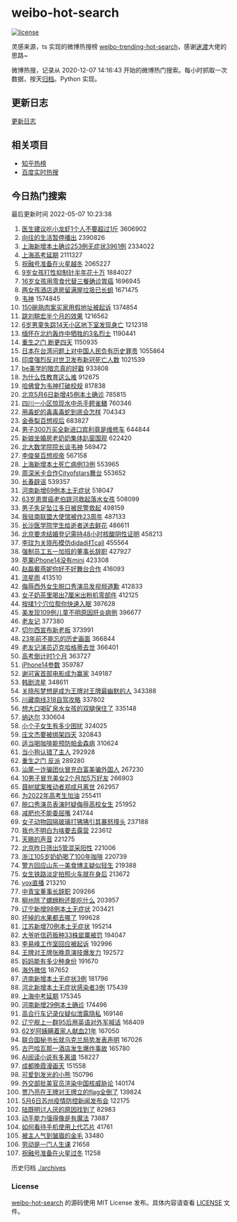 # weibo-hot-search

[![license](https://img.shields.io/github/license/Arrackisarookie/weibo-hot-search)](https://github.com/Arrackisarookie/weibo-hot-search/blob/master/LICENSE)

灵感来源，ts 实现的微博热搜榜 [weibo-trending-hot-search](https://github.com/justjavac/weibo-trending-hot-search)，感谢[迷渡](https://github.com/justjavac)大佬的思路~

微博热搜，记录从 2020-12-07 14:16:43 开始的微博热门搜索。每小时抓取一次数据，按天[归档](./archives)。Python 实现。

## 更新日志
[更新日志](./UPDATE.md)

## 相关项目
+ [知乎热榜](https://github.com/Arrackisarookie/zhihu-top-search)
+ [百度实时热搜](https://github.com/Arrackisarookie/baidu-hot-search)

## 今日热门搜索

<!-- Rank Begin -->

最后更新时间 2022-05-07 10:23:38

1. [医生建议吃小龙虾1个人不要超过1斤](https://s.weibo.com/weibo?q=%23%E5%8C%BB%E7%94%9F%E5%BB%BA%E8%AE%AE%E5%90%83%E5%B0%8F%E9%BE%99%E8%99%BE1%E4%B8%AA%E4%BA%BA%E4%B8%8D%E8%A6%81%E8%B6%85%E8%BF%871%E6%96%A4%23&Refer=top) 3606902
1. [向往的生活暂停播出](https://s.weibo.com/weibo?q=%E5%90%91%E5%BE%80%E7%9A%84%E7%94%9F%E6%B4%BB%E6%9A%82%E5%81%9C%E6%92%AD%E5%87%BA&Refer=top) 2390826
1. [上海新增本土确诊253例无症状3961例](https://s.weibo.com/weibo?q=%23%E4%B8%8A%E6%B5%B7%E6%96%B0%E5%A2%9E%E6%9C%AC%E5%9C%9F%E7%A1%AE%E8%AF%8A253%E4%BE%8B%E6%97%A0%E7%97%87%E7%8A%B63961%E4%BE%8B%23&Refer=top) 2334022
1. [上海高考延期](https://s.weibo.com/weibo?q=%23%E4%B8%8A%E6%B5%B7%E9%AB%98%E8%80%83%E5%BB%B6%E6%9C%9F%23&Refer=top) 2111327
1. [祝融号准备在火星越冬](https://s.weibo.com/weibo?q=%23%E7%A5%9D%E8%9E%8D%E5%8F%B7%E5%87%86%E5%A4%87%E5%9C%A8%E7%81%AB%E6%98%9F%E8%B6%8A%E5%86%AC%23&Refer=top) 2065227
1. [9岁女孩打性抑制针半年花十万](https://s.weibo.com/weibo?q=%239%E5%B2%81%E5%A5%B3%E5%AD%A9%E6%89%93%E6%80%A7%E6%8A%91%E5%88%B6%E9%92%88%E5%8D%8A%E5%B9%B4%E8%8A%B1%E5%8D%81%E4%B8%87%23&Refer=top) 1884027
1. [16岁女孩用零食代替三餐确诊胃癌](https://s.weibo.com/weibo?q=%2316%E5%B2%81%E5%A5%B3%E5%AD%A9%E7%94%A8%E9%9B%B6%E9%A3%9F%E4%BB%A3%E6%9B%BF%E4%B8%89%E9%A4%90%E7%A1%AE%E8%AF%8A%E8%83%83%E7%99%8C%23&Refer=top) 1696945
1. [两女孩酒店退房留满屋垃圾已长蛆](https://s.weibo.com/weibo?q=%23%E4%B8%A4%E5%A5%B3%E5%AD%A9%E9%85%92%E5%BA%97%E9%80%80%E6%88%BF%E7%95%99%E6%BB%A1%E5%B1%8B%E5%9E%83%E5%9C%BE%E5%B7%B2%E9%95%BF%E8%9B%86%23&Refer=top) 1671475
1. [韦神](https://s.weibo.com/weibo?q=%E9%9F%A6%E7%A5%9E&Refer=top) 1574845
1. [150碗熟肉案买家用假地址被起诉](https://s.weibo.com/weibo?q=%23150%E7%A2%97%E7%86%9F%E8%82%89%E6%A1%88%E4%B9%B0%E5%AE%B6%E7%94%A8%E5%81%87%E5%9C%B0%E5%9D%80%E8%A2%AB%E8%B5%B7%E8%AF%89%23&Refer=top) 1374854
1. [跳刘畊宏半个月的效果](https://s.weibo.com/weibo?q=%23%E8%B7%B3%E5%88%98%E7%95%8A%E5%AE%8F%E5%8D%8A%E4%B8%AA%E6%9C%88%E7%9A%84%E6%95%88%E6%9E%9C%23&Refer=top) 1216562
1. [6岁男童失踪14天小区地下室发现身亡](https://s.weibo.com/weibo?q=%236%E5%B2%81%E7%94%B7%E7%AB%A5%E5%A4%B1%E8%B8%AA14%E5%A4%A9%E5%B0%8F%E5%8C%BA%E5%9C%B0%E4%B8%8B%E5%AE%A4%E5%8F%91%E7%8E%B0%E8%BA%AB%E4%BA%A1%23&Refer=top) 1212318
1. [缅怀在北约轰炸中牺牲的3名烈士](https://s.weibo.com/weibo?q=%23%E7%BC%85%E6%80%80%E5%9C%A8%E5%8C%97%E7%BA%A6%E8%BD%B0%E7%82%B8%E4%B8%AD%E7%89%BA%E7%89%B2%E7%9A%843%E5%90%8D%E7%83%88%E5%A3%AB%23&Refer=top) 1190441
1. [重生之门 断更四天](https://s.weibo.com/weibo?q=%E9%87%8D%E7%94%9F%E4%B9%8B%E9%97%A8%20%E6%96%AD%E6%9B%B4%E5%9B%9B%E5%A4%A9&Refer=top) 1150935
1. [日本在台湾问题上对中国人民负有历史罪责](https://s.weibo.com/weibo?q=%23%E6%97%A5%E6%9C%AC%E5%9C%A8%E5%8F%B0%E6%B9%BE%E9%97%AE%E9%A2%98%E4%B8%8A%E5%AF%B9%E4%B8%AD%E5%9B%BD%E4%BA%BA%E6%B0%91%E8%B4%9F%E6%9C%89%E5%8E%86%E5%8F%B2%E7%BD%AA%E8%B4%A3%23&Refer=top) 1055864
1. [印度强烈反对世卫发布新冠死亡人数](https://s.weibo.com/weibo?q=%23%E5%8D%B0%E5%BA%A6%E5%BC%BA%E7%83%88%E5%8F%8D%E5%AF%B9%E4%B8%96%E5%8D%AB%E5%8F%91%E5%B8%83%E6%96%B0%E5%86%A0%E6%AD%BB%E4%BA%A1%E4%BA%BA%E6%95%B0%23&Refer=top) 1021539
1. [be美学的暗恋真的好戳](https://s.weibo.com/weibo?q=%23be%E7%BE%8E%E5%AD%A6%E7%9A%84%E6%9A%97%E6%81%8B%E7%9C%9F%E7%9A%84%E5%A5%BD%E6%88%B3%23&Refer=top) 933808
1. [为什么性教育这么难](https://s.weibo.com/weibo?q=%E4%B8%BA%E4%BB%80%E4%B9%88%E6%80%A7%E6%95%99%E8%82%B2%E8%BF%99%E4%B9%88%E9%9A%BE&Refer=top) 912675
1. [哈佛曾为韦神打破校规](https://s.weibo.com/weibo?q=%23%E5%93%88%E4%BD%9B%E6%9B%BE%E4%B8%BA%E9%9F%A6%E7%A5%9E%E6%89%93%E7%A0%B4%E6%A0%A1%E8%A7%84%23&Refer=top) 817838
1. [北京5月6日新增45例本土确诊](https://s.weibo.com/weibo?q=%23%E5%8C%97%E4%BA%AC5%E6%9C%886%E6%97%A5%E6%96%B0%E5%A2%9E45%E4%BE%8B%E6%9C%AC%E5%9C%9F%E7%A1%AE%E8%AF%8A%23&Refer=top) 785815
1. [四川一小区惊现水中杀手鳄雀鳝](https://s.weibo.com/weibo?q=%23%E5%9B%9B%E5%B7%9D%E4%B8%80%E5%B0%8F%E5%8C%BA%E6%83%8A%E7%8E%B0%E6%B0%B4%E4%B8%AD%E6%9D%80%E6%89%8B%E9%B3%84%E9%9B%80%E9%B3%9D%23&Refer=top) 760346
1. [用毒蛇的毒毒毒蛇到底会怎样](https://s.weibo.com/weibo?q=%23%E7%94%A8%E6%AF%92%E8%9B%87%E7%9A%84%E6%AF%92%E6%AF%92%E6%AF%92%E8%9B%87%E5%88%B0%E5%BA%95%E4%BC%9A%E6%80%8E%E6%A0%B7%23&Refer=top) 704343
1. [金泰梨百想视后](https://s.weibo.com/weibo?q=%23%E9%87%91%E6%B3%B0%E6%A2%A8%E7%99%BE%E6%83%B3%E8%A7%86%E5%90%8E%23&Refer=top) 683827
1. [男子300万买全新进口宾利竟是维修车](https://s.weibo.com/weibo?q=%23%E7%94%B7%E5%AD%90300%E4%B8%87%E4%B9%B0%E5%85%A8%E6%96%B0%E8%BF%9B%E5%8F%A3%E5%AE%BE%E5%88%A9%E7%AB%9F%E6%98%AF%E7%BB%B4%E4%BF%AE%E8%BD%A6%23&Refer=top) 644844
1. [新娘坐婚房老奶奶集体趴窗围观](https://s.weibo.com/weibo?q=%23%E6%96%B0%E5%A8%98%E5%9D%90%E5%A9%9A%E6%88%BF%E8%80%81%E5%A5%B6%E5%A5%B6%E9%9B%86%E4%BD%93%E8%B6%B4%E7%AA%97%E5%9B%B4%E8%A7%82%23&Refer=top) 622420
1. [北大数学院院长谈韦神](https://s.weibo.com/weibo?q=%23%E5%8C%97%E5%A4%A7%E6%95%B0%E5%AD%A6%E9%99%A2%E9%99%A2%E9%95%BF%E8%B0%88%E9%9F%A6%E7%A5%9E%23&Refer=top) 569472
1. [李俊昊百想视帝](https://s.weibo.com/weibo?q=%23%E6%9D%8E%E4%BF%8A%E6%98%8A%E7%99%BE%E6%83%B3%E8%A7%86%E5%B8%9D%23&Refer=top) 567158
1. [上海新增本土死亡病例13例](https://s.weibo.com/weibo?q=%23%E4%B8%8A%E6%B5%B7%E6%96%B0%E5%A2%9E%E6%9C%AC%E5%9C%9F%E6%AD%BB%E4%BA%A1%E7%97%85%E4%BE%8B13%E4%BE%8B%23&Refer=top) 553965
1. [周深米卡合作Cityofstars舞台](https://s.weibo.com/weibo?q=%23%E5%91%A8%E6%B7%B1%E7%B1%B3%E5%8D%A1%E5%90%88%E4%BD%9CCityofstars%E8%88%9E%E5%8F%B0%23&Refer=top) 553652
1. [长春辟谣](https://s.weibo.com/weibo?q=%E9%95%BF%E6%98%A5%E8%BE%9F%E8%B0%A3&Refer=top) 539357
1. [河南新增69例本土无症状](https://s.weibo.com/weibo?q=%23%E6%B2%B3%E5%8D%97%E6%96%B0%E5%A2%9E69%E4%BE%8B%E6%9C%AC%E5%9C%9F%E6%97%A0%E7%97%87%E7%8A%B6%23&Refer=top) 518047
1. [63岁患胃癌老伯跳河救起落水女孩](https://s.weibo.com/weibo?q=%2363%E5%B2%81%E6%82%A3%E8%83%83%E7%99%8C%E8%80%81%E4%BC%AF%E8%B7%B3%E6%B2%B3%E6%95%91%E8%B5%B7%E8%90%BD%E6%B0%B4%E5%A5%B3%E5%AD%A9%23&Refer=top) 508099
1. [男子失足坠江多日被民警救起](https://s.weibo.com/weibo?q=%23%E7%94%B7%E5%AD%90%E5%A4%B1%E8%B6%B3%E5%9D%A0%E6%B1%9F%E5%A4%9A%E6%97%A5%E8%A2%AB%E6%B0%91%E8%AD%A6%E6%95%91%E8%B5%B7%23&Refer=top) 498159
1. [我驻南联盟大使馆被炸23周年](https://s.weibo.com/weibo?q=%23%E6%88%91%E9%A9%BB%E5%8D%97%E8%81%94%E7%9B%9F%E5%A4%A7%E4%BD%BF%E9%A6%86%E8%A2%AB%E7%82%B823%E5%91%A8%E5%B9%B4%23&Refer=top) 487133
1. [长沙医学院学生给逝者送去鲜花](https://s.weibo.com/weibo?q=%23%E9%95%BF%E6%B2%99%E5%8C%BB%E5%AD%A6%E9%99%A2%E5%AD%A6%E7%94%9F%E7%BB%99%E9%80%9D%E8%80%85%E9%80%81%E5%8E%BB%E9%B2%9C%E8%8A%B1%23&Refer=top) 486611
1. [北京要求结婚登记需持48小时核酸阴性证明](https://s.weibo.com/weibo?q=%23%E5%8C%97%E4%BA%AC%E8%A6%81%E6%B1%82%E7%BB%93%E5%A9%9A%E7%99%BB%E8%AE%B0%E9%9C%80%E6%8C%8148%E5%B0%8F%E6%97%B6%E6%A0%B8%E9%85%B8%E9%98%B4%E6%80%A7%E8%AF%81%E6%98%8E%23&Refer=top) 458213
1. [李玟为关晓彤模仿didadi打call](https://s.weibo.com/weibo?q=%23%E6%9D%8E%E7%8E%9F%E4%B8%BA%E5%85%B3%E6%99%93%E5%BD%A4%E6%A8%A1%E4%BB%BFdidadi%E6%89%93call%23&Refer=top) 455564
1. [强制员工五一加班的董事长辞职](https://s.weibo.com/weibo?q=%23%E5%BC%BA%E5%88%B6%E5%91%98%E5%B7%A5%E4%BA%94%E4%B8%80%E5%8A%A0%E7%8F%AD%E7%9A%84%E8%91%A3%E4%BA%8B%E9%95%BF%E8%BE%9E%E8%81%8C%23&Refer=top) 427927
1. [苹果iPhone14没有mini](https://s.weibo.com/weibo?q=%23%E8%8B%B9%E6%9E%9CiPhone14%E6%B2%A1%E6%9C%89mini%23&Refer=top) 423308
1. [赵磊戴燕妮你好不好舞台合作](https://s.weibo.com/weibo?q=%23%E8%B5%B5%E7%A3%8A%E6%88%B4%E7%87%95%E5%A6%AE%E4%BD%A0%E5%A5%BD%E4%B8%8D%E5%A5%BD%E8%88%9E%E5%8F%B0%E5%90%88%E4%BD%9C%23&Refer=top) 416093
1. [流星雨](https://s.weibo.com/weibo?q=%E6%B5%81%E6%98%9F%E9%9B%A8&Refer=top) 413510
1. [侮辱西外女生脱口秀演员发视频道歉](https://s.weibo.com/weibo?q=%23%E4%BE%AE%E8%BE%B1%E8%A5%BF%E5%A4%96%E5%A5%B3%E7%94%9F%E8%84%B1%E5%8F%A3%E7%A7%80%E6%BC%94%E5%91%98%E5%8F%91%E8%A7%86%E9%A2%91%E9%81%93%E6%AD%89%23&Refer=top) 412833
1. [女子奶茶里喝出7厘米出粉机零部件](https://s.weibo.com/weibo?q=%23%E5%A5%B3%E5%AD%90%E5%A5%B6%E8%8C%B6%E9%87%8C%E5%96%9D%E5%87%BA7%E5%8E%98%E7%B1%B3%E5%87%BA%E7%B2%89%E6%9C%BA%E9%9B%B6%E9%83%A8%E4%BB%B6%23&Refer=top) 412125
1. [按揉1个穴位帮你快速入眠](https://s.weibo.com/weibo?q=%23%E6%8C%89%E6%8F%891%E4%B8%AA%E7%A9%B4%E4%BD%8D%E5%B8%AE%E4%BD%A0%E5%BF%AB%E9%80%9F%E5%85%A5%E7%9C%A0%23&Refer=top) 397628
1. [美发现109例儿童不明原因肝炎病例](https://s.weibo.com/weibo?q=%23%E7%BE%8E%E5%8F%91%E7%8E%B0109%E4%BE%8B%E5%84%BF%E7%AB%A5%E4%B8%8D%E6%98%8E%E5%8E%9F%E5%9B%A0%E8%82%9D%E7%82%8E%E7%97%85%E4%BE%8B%23&Refer=top) 396677
1. [老友记](https://s.weibo.com/weibo?q=%E8%80%81%E5%8F%8B%E8%AE%B0&Refer=top) 377380
1. [切尔西宣布新老板](https://s.weibo.com/weibo?q=%23%E5%88%87%E5%B0%94%E8%A5%BF%E5%AE%A3%E5%B8%83%E6%96%B0%E8%80%81%E6%9D%BF%23&Refer=top) 373991
1. [23年前不能忘的历史画面](https://s.weibo.com/weibo?q=%2323%E5%B9%B4%E5%89%8D%E4%B8%8D%E8%83%BD%E5%BF%98%E7%9A%84%E5%8E%86%E5%8F%B2%E7%94%BB%E9%9D%A2%23&Refer=top) 366844
1. [老友记演员迈克哈格蒂去世](https://s.weibo.com/weibo?q=%23%E8%80%81%E5%8F%8B%E8%AE%B0%E6%BC%94%E5%91%98%E8%BF%88%E5%85%8B%E5%93%88%E6%A0%BC%E8%92%82%E5%8E%BB%E4%B8%96%23&Refer=top) 366401
1. [高考倒计时1个月](https://s.weibo.com/weibo?q=%23%E9%AB%98%E8%80%83%E5%80%92%E8%AE%A1%E6%97%B61%E4%B8%AA%E6%9C%88%23&Refer=top) 363727
1. [iPhone14参数](https://s.weibo.com/weibo?q=%23iPhone14%E5%8F%82%E6%95%B0%23&Refer=top) 359787
1. [谢可寅首部电影成为赢家](https://s.weibo.com/weibo?q=%23%E8%B0%A2%E5%8F%AF%E5%AF%85%E9%A6%96%E9%83%A8%E7%94%B5%E5%BD%B1%E6%88%90%E4%B8%BA%E8%B5%A2%E5%AE%B6%23&Refer=top) 349187
1. [韩剧流星](https://s.weibo.com/weibo?q=%23%E9%9F%A9%E5%89%A7%E6%B5%81%E6%98%9F%23&Refer=top) 348611
1. [关晓彤梦想是成为王牌对王牌最幽默的人](https://s.weibo.com/weibo?q=%23%E5%85%B3%E6%99%93%E5%BD%A4%E6%A2%A6%E6%83%B3%E6%98%AF%E6%88%90%E4%B8%BA%E7%8E%8B%E7%89%8C%E5%AF%B9%E7%8E%8B%E7%89%8C%E6%9C%80%E5%B9%BD%E9%BB%98%E7%9A%84%E4%BA%BA%23&Refer=top) 343388
1. [川藏南线318自驾攻略](https://s.weibo.com/weibo?q=%E5%B7%9D%E8%97%8F%E5%8D%97%E7%BA%BF318%E8%87%AA%E9%A9%BE%E6%94%BB%E7%95%A5&Refer=top) 337802
1. [想大口喝矿泉水女孩的双腿保住了](https://s.weibo.com/weibo?q=%23%E6%83%B3%E5%A4%A7%E5%8F%A3%E5%96%9D%E7%9F%BF%E6%B3%89%E6%B0%B4%E5%A5%B3%E5%AD%A9%E7%9A%84%E5%8F%8C%E8%85%BF%E4%BF%9D%E4%BD%8F%E4%BA%86%23&Refer=top) 335148
1. [纳达尔](https://s.weibo.com/weibo?q=%E7%BA%B3%E8%BE%BE%E5%B0%94&Refer=top) 330604
1. [小个子女生有多少困扰](https://s.weibo.com/weibo?q=%23%E5%B0%8F%E4%B8%AA%E5%AD%90%E5%A5%B3%E7%94%9F%E6%9C%89%E5%A4%9A%E5%B0%91%E5%9B%B0%E6%89%B0%23&Refer=top) 324025
1. [庄文杰要被绑架四天](https://s.weibo.com/weibo?q=%23%E5%BA%84%E6%96%87%E6%9D%B0%E8%A6%81%E8%A2%AB%E7%BB%91%E6%9E%B6%E5%9B%9B%E5%A4%A9%23&Refer=top) 320843
1. [适当喝咖啡能预防帕金森病](https://s.weibo.com/weibo?q=%23%E9%80%82%E5%BD%93%E5%96%9D%E5%92%96%E5%95%A1%E8%83%BD%E9%A2%84%E9%98%B2%E5%B8%95%E9%87%91%E6%A3%AE%E7%97%85%23&Refer=top) 310624
1. [当小狗认错了主人](https://s.weibo.com/weibo?q=%23%E5%BD%93%E5%B0%8F%E7%8B%97%E8%AE%A4%E9%94%99%E4%BA%86%E4%B8%BB%E4%BA%BA%23&Refer=top) 292928
1. [重生之门 反派](https://s.weibo.com/weibo?q=%E9%87%8D%E7%94%9F%E4%B9%8B%E9%97%A8%20%E5%8F%8D%E6%B4%BE&Refer=top) 289280
1. [汕尾一诈骗团伙冒充白富美骗外国人](https://s.weibo.com/weibo?q=%23%E6%B1%95%E5%B0%BE%E4%B8%80%E8%AF%88%E9%AA%97%E5%9B%A2%E4%BC%99%E5%86%92%E5%85%85%E7%99%BD%E5%AF%8C%E7%BE%8E%E9%AA%97%E5%A4%96%E5%9B%BD%E4%BA%BA%23&Refer=top) 267230
1. [10男子冒充美女2个月加5万好友](https://s.weibo.com/weibo?q=%2310%E7%94%B7%E5%AD%90%E5%86%92%E5%85%85%E7%BE%8E%E5%A5%B32%E4%B8%AA%E6%9C%88%E5%8A%A05%E4%B8%87%E5%A5%BD%E5%8F%8B%23&Refer=top) 266903
1. [聂树斌案推动者郑成月离世](https://s.weibo.com/weibo?q=%23%E8%81%82%E6%A0%91%E6%96%8C%E6%A1%88%E6%8E%A8%E5%8A%A8%E8%80%85%E9%83%91%E6%88%90%E6%9C%88%E7%A6%BB%E4%B8%96%23&Refer=top) 262957
1. [为2022年高考生加油](https://s.weibo.com/weibo?q=%23%E4%B8%BA2022%E5%B9%B4%E9%AB%98%E8%80%83%E7%94%9F%E5%8A%A0%E6%B2%B9%23&Refer=top) 255411
1. [脱口秀演员表演时疑侮辱高校女生](https://s.weibo.com/weibo?q=%23%E8%84%B1%E5%8F%A3%E7%A7%80%E6%BC%94%E5%91%98%E8%A1%A8%E6%BC%94%E6%97%B6%E7%96%91%E4%BE%AE%E8%BE%B1%E9%AB%98%E6%A0%A1%E5%A5%B3%E7%94%9F%23&Refer=top) 251952
1. [减肥也不能委屈嘴](https://s.weibo.com/weibo?q=%E5%87%8F%E8%82%A5%E4%B9%9F%E4%B8%8D%E8%83%BD%E5%A7%94%E5%B1%88%E5%98%B4&Refer=top) 241744
1. [女子动物园隔玻璃打狒狒引其暴怒撞头](https://s.weibo.com/weibo?q=%23%E5%A5%B3%E5%AD%90%E5%8A%A8%E7%89%A9%E5%9B%AD%E9%9A%94%E7%8E%BB%E7%92%83%E6%89%93%E7%8B%92%E7%8B%92%E5%BC%95%E5%85%B6%E6%9A%B4%E6%80%92%E6%92%9E%E5%A4%B4%23&Refer=top) 237188
1. [我也不明白为啥要去露营](https://s.weibo.com/weibo?q=%23%E6%88%91%E4%B9%9F%E4%B8%8D%E6%98%8E%E7%99%BD%E4%B8%BA%E5%95%A5%E8%A6%81%E5%8E%BB%E9%9C%B2%E8%90%A5%23&Refer=top) 223612
1. [天赐的声音](https://s.weibo.com/weibo?q=%23%E5%A4%A9%E8%B5%90%E7%9A%84%E5%A3%B0%E9%9F%B3%23&Refer=top) 221275
1. [北京昨日筛出5管混采阳性](https://s.weibo.com/weibo?q=%23%E5%8C%97%E4%BA%AC%E6%98%A8%E6%97%A5%E7%AD%9B%E5%87%BA5%E7%AE%A1%E6%B7%B7%E9%87%87%E9%98%B3%E6%80%A7%23&Refer=top) 221006
1. [浙江105岁奶奶喝了100年咖啡](https://s.weibo.com/weibo?q=%23%E6%B5%99%E6%B1%9F105%E5%B2%81%E5%A5%B6%E5%A5%B6%E5%96%9D%E4%BA%86100%E5%B9%B4%E5%92%96%E5%95%A1%23&Refer=top) 220739
1. [警方回应山东一美食博主疑似轻生](https://s.weibo.com/weibo?q=%23%E8%AD%A6%E6%96%B9%E5%9B%9E%E5%BA%94%E5%B1%B1%E4%B8%9C%E4%B8%80%E7%BE%8E%E9%A3%9F%E5%8D%9A%E4%B8%BB%E7%96%91%E4%BC%BC%E8%BD%BB%E7%94%9F%23&Refer=top) 219388
1. [女生铁路淡定拍照火车就在身后](https://s.weibo.com/weibo?q=%23%E5%A5%B3%E7%94%9F%E9%93%81%E8%B7%AF%E6%B7%A1%E5%AE%9A%E6%8B%8D%E7%85%A7%E7%81%AB%E8%BD%A6%E5%B0%B1%E5%9C%A8%E8%BA%AB%E5%90%8E%23&Refer=top) 213672
1. [vox直播](https://s.weibo.com/weibo?q=vox%E7%9B%B4%E6%92%AD&Refer=top) 213210
1. [中青宝董事长辞职](https://s.weibo.com/weibo?q=%23%E4%B8%AD%E9%9D%92%E5%AE%9D%E8%91%A3%E4%BA%8B%E9%95%BF%E8%BE%9E%E8%81%8C%23&Refer=top) 209266
1. [柳州除了螺蛳粉还能吃什么](https://s.weibo.com/weibo?q=%23%E6%9F%B3%E5%B7%9E%E9%99%A4%E4%BA%86%E8%9E%BA%E8%9B%B3%E7%B2%89%E8%BF%98%E8%83%BD%E5%90%83%E4%BB%80%E4%B9%88%23&Refer=top) 203957
1. [辽宁新增98例本土无症状](https://s.weibo.com/weibo?q=%23%E8%BE%BD%E5%AE%81%E6%96%B0%E5%A2%9E98%E4%BE%8B%E6%9C%AC%E5%9C%9F%E6%97%A0%E7%97%87%E7%8A%B6%23&Refer=top) 203421
1. [坏掉的水果都去哪了](https://s.weibo.com/weibo?q=%23%E5%9D%8F%E6%8E%89%E7%9A%84%E6%B0%B4%E6%9E%9C%E9%83%BD%E5%8E%BB%E5%93%AA%E4%BA%86%23&Refer=top) 199628
1. [江苏新增70例本土无症状](https://s.weibo.com/weibo?q=%23%E6%B1%9F%E8%8B%8F%E6%96%B0%E5%A2%9E70%E4%BE%8B%E6%9C%AC%E5%9C%9F%E6%97%A0%E7%97%87%E7%8A%B6%23&Refer=top) 195214
1. [大爷听信药贩种33株罂粟被罚](https://s.weibo.com/weibo?q=%23%E5%A4%A7%E7%88%B7%E5%90%AC%E4%BF%A1%E8%8D%AF%E8%B4%A9%E7%A7%8D33%E6%A0%AA%E7%BD%82%E7%B2%9F%E8%A2%AB%E7%BD%9A%23&Refer=top) 194047
1. [李易峰工作室回应被起诉](https://s.weibo.com/weibo?q=%23%E6%9D%8E%E6%98%93%E5%B3%B0%E5%B7%A5%E4%BD%9C%E5%AE%A4%E5%9B%9E%E5%BA%94%E8%A2%AB%E8%B5%B7%E8%AF%89%23&Refer=top) 192996
1. [王牌对王牌张晚意演技爆发力](https://s.weibo.com/weibo?q=%23%E7%8E%8B%E7%89%8C%E5%AF%B9%E7%8E%8B%E7%89%8C%E5%BC%A0%E6%99%9A%E6%84%8F%E6%BC%94%E6%8A%80%E7%88%86%E5%8F%91%E5%8A%9B%23&Refer=top) 192572
1. [妈妈能有多少种身份](https://s.weibo.com/weibo?q=%23%E5%A6%88%E5%A6%88%E8%83%BD%E6%9C%89%E5%A4%9A%E5%B0%91%E7%A7%8D%E8%BA%AB%E4%BB%BD%23&Refer=top) 191670
1. [海外微信](https://s.weibo.com/weibo?q=%23%E6%B5%B7%E5%A4%96%E5%BE%AE%E4%BF%A1%23&Refer=top) 187652
1. [济南新增本土无症状3例](https://s.weibo.com/weibo?q=%23%E6%B5%8E%E5%8D%97%E6%96%B0%E5%A2%9E%E6%9C%AC%E5%9C%9F%E6%97%A0%E7%97%87%E7%8A%B63%E4%BE%8B%23&Refer=top) 181796
1. [河北新增本土无症状感染者3例](https://s.weibo.com/weibo?q=%23%E6%B2%B3%E5%8C%97%E6%96%B0%E5%A2%9E%E6%9C%AC%E5%9C%9F%E6%97%A0%E7%97%87%E7%8A%B6%E6%84%9F%E6%9F%93%E8%80%853%E4%BE%8B%23&Refer=top) 175439
1. [上海中考延期](https://s.weibo.com/weibo?q=%23%E4%B8%8A%E6%B5%B7%E4%B8%AD%E8%80%83%E5%BB%B6%E6%9C%9F%23&Refer=top) 175345
1. [河南新增29例本土确诊](https://s.weibo.com/weibo?q=%23%E6%B2%B3%E5%8D%97%E6%96%B0%E5%A2%9E29%E4%BE%8B%E6%9C%AC%E5%9C%9F%E7%A1%AE%E8%AF%8A%23&Refer=top) 174496
1. [高合行车记录仪疑似泄露隐私](https://s.weibo.com/weibo?q=%23%E9%AB%98%E5%90%88%E8%A1%8C%E8%BD%A6%E8%AE%B0%E5%BD%95%E4%BB%AA%E7%96%91%E4%BC%BC%E6%B3%84%E9%9C%B2%E9%9A%90%E7%A7%81%23&Refer=top) 169146
1. [辽宁舰上一群95后用英语对外军喊话](https://s.weibo.com/weibo?q=%23%E8%BE%BD%E5%AE%81%E8%88%B0%E4%B8%8A%E4%B8%80%E7%BE%A495%E5%90%8E%E7%94%A8%E8%8B%B1%E8%AF%AD%E5%AF%B9%E5%A4%96%E5%86%9B%E5%96%8A%E8%AF%9D%23&Refer=top) 168409
1. [62岁阿姨瞒着家人献血21年](https://s.weibo.com/weibo?q=%2362%E5%B2%81%E9%98%BF%E5%A7%A8%E7%9E%92%E7%9D%80%E5%AE%B6%E4%BA%BA%E7%8C%AE%E8%A1%8021%E5%B9%B4%23&Refer=top) 167050
1. [联合国秘书长就乌克兰局势发表声明](https://s.weibo.com/weibo?q=%23%E8%81%94%E5%90%88%E5%9B%BD%E7%A7%98%E4%B9%A6%E9%95%BF%E5%B0%B1%E4%B9%8C%E5%85%8B%E5%85%B0%E5%B1%80%E5%8A%BF%E5%8F%91%E8%A1%A8%E5%A3%B0%E6%98%8E%23&Refer=top) 167026
1. [古巴哈瓦那一酒店发生爆炸事故](https://s.weibo.com/weibo?q=%23%E5%8F%A4%E5%B7%B4%E5%93%88%E7%93%A6%E9%82%A3%E4%B8%80%E9%85%92%E5%BA%97%E5%8F%91%E7%94%9F%E7%88%86%E7%82%B8%E4%BA%8B%E6%95%85%23&Refer=top) 165780
1. [AI阅读小说有多离谱](https://s.weibo.com/weibo?q=%23AI%E9%98%85%E8%AF%BB%E5%B0%8F%E8%AF%B4%E6%9C%89%E5%A4%9A%E7%A6%BB%E8%B0%B1%23&Refer=top) 158227
1. [成都晚霞漫画天](https://s.weibo.com/weibo?q=%23%E6%88%90%E9%83%BD%E6%99%9A%E9%9C%9E%E6%BC%AB%E7%94%BB%E5%A4%A9%23&Refer=top) 151558
1. [可爱到发光的小熊](https://s.weibo.com/weibo?q=%23%E5%8F%AF%E7%88%B1%E5%88%B0%E5%8F%91%E5%85%89%E7%9A%84%E5%B0%8F%E7%86%8A%23&Refer=top) 150796
1. [外交部批美官员渲染中国核威胁论](https://s.weibo.com/weibo?q=%23%E5%A4%96%E4%BA%A4%E9%83%A8%E6%89%B9%E7%BE%8E%E5%AE%98%E5%91%98%E6%B8%B2%E6%9F%93%E4%B8%AD%E5%9B%BD%E6%A0%B8%E5%A8%81%E8%83%81%E8%AE%BA%23&Refer=top) 140174
1. [贾乃亮在王牌对王牌立的flag全倒了](https://s.weibo.com/weibo?q=%23%E8%B4%BE%E4%B9%83%E4%BA%AE%E5%9C%A8%E7%8E%8B%E7%89%8C%E5%AF%B9%E7%8E%8B%E7%89%8C%E7%AB%8B%E7%9A%84flag%E5%85%A8%E5%80%92%E4%BA%86%23&Refer=top) 139824
1. [5月6日苏州疫情防控新闻发布会](https://s.weibo.com/weibo?q=%235%E6%9C%886%E6%97%A5%E8%8B%8F%E5%B7%9E%E7%96%AB%E6%83%85%E9%98%B2%E6%8E%A7%E6%96%B0%E9%97%BB%E5%8F%91%E5%B8%83%E4%BC%9A%23&Refer=top) 122175
1. [陆既明讨人厌的原因找到了](https://s.weibo.com/weibo?q=%23%E9%99%86%E6%97%A2%E6%98%8E%E8%AE%A8%E4%BA%BA%E5%8E%8C%E7%9A%84%E5%8E%9F%E5%9B%A0%E6%89%BE%E5%88%B0%E4%BA%86%23&Refer=top) 82983
1. [动手能力强得像是有魔法](https://s.weibo.com/weibo?q=%23%E5%8A%A8%E6%89%8B%E8%83%BD%E5%8A%9B%E5%BC%BA%E5%BE%97%E5%83%8F%E6%98%AF%E6%9C%89%E9%AD%94%E6%B3%95%23&Refer=top) 73887
1. [如何看待手机使用上代芯片](https://s.weibo.com/weibo?q=%23%E5%A6%82%E4%BD%95%E7%9C%8B%E5%BE%85%E6%89%8B%E6%9C%BA%E4%BD%BF%E7%94%A8%E4%B8%8A%E4%BB%A3%E8%8A%AF%E7%89%87%23&Refer=top) 41761
1. [被主人气到皱眉的金毛](https://s.weibo.com/weibo?q=%23%E8%A2%AB%E4%B8%BB%E4%BA%BA%E6%B0%94%E5%88%B0%E7%9A%B1%E7%9C%89%E7%9A%84%E9%87%91%E6%AF%9B%23&Refer=top) 33480
1. [劳动是一门人生课](https://s.weibo.com/weibo?q=%23%E5%8A%B3%E5%8A%A8%E6%98%AF%E4%B8%80%E9%97%A8%E4%BA%BA%E7%94%9F%E8%AF%BE%23&Refer=top) 21658
1. [祝融号准备在火星过冬](https://s.weibo.com/weibo?q=%23%E7%A5%9D%E8%9E%8D%E5%8F%B7%E5%87%86%E5%A4%87%E5%9C%A8%E7%81%AB%E6%98%9F%E8%BF%87%E5%86%AC%23&Refer=top) 11258
<!-- Rank End -->

历史归档 [./archives](./archives)

### License

[weibo-hot-search](https://github.com/Arrackisarookie/weibo-hot-search) 的源码使用 MIT License 发布。具体内容请查看 [LICENSE](./LICENSE) 文件。

